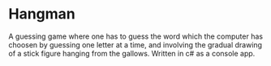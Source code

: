 # Hangman
A guessing game where one has to guess the word which the computer has choosen by guessing one letter at a time, and involving the gradual drawing of a stick figure hanging from the gallows.
Written in c# as a console app.
